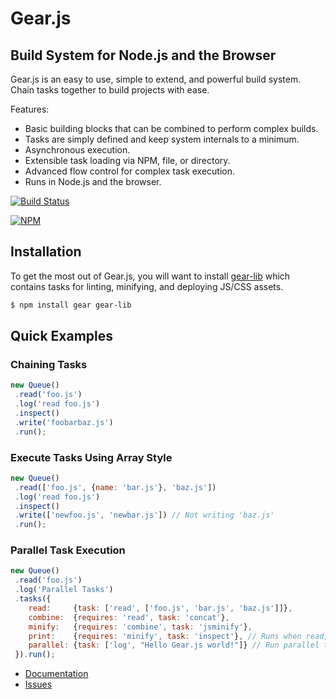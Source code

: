 # Gear.js

## Build System for Node.js and the Browser

Gear.js is an easy to use, simple to extend, and powerful build system. Chain tasks together to build projects with ease.

Features:

 * Basic building blocks that can be combined to perform complex builds.
 * Tasks are simply defined and keep system internals to a minimum.
 * Asynchronous execution.
 * Extensible task loading via NPM, file, or directory.
 * Advanced flow control for complex task execution.
 * Runs in Node.js and the browser.

[![Build Status](https://secure.travis-ci.org/twobit/gear.png)](http://travis-ci.org/twobit/gear)

[![NPM](https://nodei.co/npm/gear.png?downloads=true)](https://nodei.co/npm/gear/)

## Installation

To get the most out of Gear.js, you will want to install [gear-lib](http://github.com/yahoo/gear-lib) which contains tasks for linting, minifying, and deploying JS/CSS assets.

```bash
$ npm install gear gear-lib
```

## Quick Examples

### Chaining Tasks

```javascript
new Queue()
 .read('foo.js')
 .log('read foo.js')
 .inspect()
 .write('foobarbaz.js')
 .run();
```

### Execute Tasks Using Array Style

```javascript
new Queue()
 .read(['foo.js', {name: 'bar.js'}, 'baz.js'])
 .log('read foo.js')
 .inspect()
 .write(['newfoo.js', 'newbar.js']) // Not writing 'baz.js'
 .run();
```

### Parallel Task Execution

```javascript
new Queue()
 .read('foo.js')
 .log('Parallel Tasks')
 .tasks({
    read:     {task: ['read', ['foo.js', 'bar.js', 'baz.js']]},
    combine:  {requires: 'read', task: 'concat'},
    minify:   {requires: 'combine', task: 'jsminify'},
    print:    {requires: 'minify', task: 'inspect'}, // Runs when read, combine, and minify complete
    parallel: {task: ['log', "Hello Gear.js world!"]} // Run parallel to read
 }).run();
```

 * [Documentation](http://gearjs.org)
 * [Issues](http://github.com/yahoo/gear/issues)
